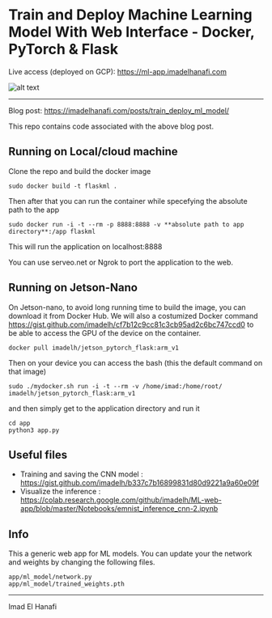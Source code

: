# Train and Deploy Machine Learning Model With Web Interface - Docker, PyTorch & Flask

Live access (deployed on GCP): https://ml-app.imadelhanafi.com

![alt text](https://imadelhanafi.com/data/draft/capture_app_elhanafi.gif)

---

Blog post: https://imadelhanafi.com/posts/train_deploy_ml_model/

This repo contains code associated with the above blog post. 



## Running on Local/cloud machine

Clone the repo and build the docker image

```
sudo docker build -t flaskml .
```

Then after that you can run the container while specefying the absolute path to the app 

```
sudo docker run -i -t --rm -p 8888:8888 -v **absolute path to app directory**:/app flaskml
```

This will run the application on localhost:8888

You can use serveo.net or Ngrok to port the application to the web.

## Running on Jetson-Nano 

On Jetson-nano, to avoid long running time to build the image, you can download it from Docker Hub. 
We will also a costumized Docker command https://gist.github.com/imadelh/cf7b12c9cc81c3cb95ad2c6bc747ccd0 to be able to access the GPU of the device on the container.

```
docker pull imadelh/jetson_pytorch_flask:arm_v1
```

Then on your device you can access the bash (this the default command on that image) 

```
sudo ./mydocker.sh run -i -t --rm -v /home/imad:/home/root/ imadelh/jetson_pytorch_flask:arm_v1

```

and then simply get to the application directory and run it

```
cd app
python3 app.py
```

## Useful files 

- Training and saving the CNN model : https://gist.github.com/imadelh/b337c7b16899831d80d9221a9a60e09f
- Visualize the inference : https://colab.research.google.com/github/imadelh/ML-web-app/blob/master/Notebooks/emnist_inference_cnn-2.ipynb


## Info

This a generic web app for ML models. You can update your the network and weights by changing the following files. 

```
app/ml_model/network.py
app/ml_model/trained_weights.pth
```


---
Imad El Hanafi
